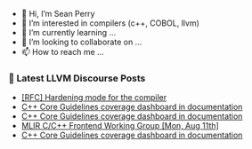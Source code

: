 - 👋 Hi, I’m Sean Perry
- 👀 I’m interested in compilers (c++, COBOL, llvm)
- 🌱 I’m currently learning ...
- 💞️ I’m looking to collaborate on ...
- 📫 How to reach me ...

<!---
s66perry/s66perry is a ✨ special ✨ repository because its `README.md` (this file) appears on your GitHub profile.
You can click the Preview link to take a look at your changes.
--->
### 📕 Latest LLVM Discourse Posts

<!-- DISCOURSE-LLVM:START -->
- [[RFC] Hardening mode for the compiler](https://discourse.llvm.org/t/rfc-hardening-mode-for-the-compiler/87660?page=2#post_25)
- [C++ Core Guidelines coverage dashboard in documentation](https://discourse.llvm.org/t/c-core-guidelines-coverage-dashboard-in-documentation/87694#post_3)
- [C++ Core Guidelines coverage dashboard in documentation](https://discourse.llvm.org/t/c-core-guidelines-coverage-dashboard-in-documentation/87694#post_2)
- [MLIR C/C++ Frontend Working Group [Mon, Aug 11th]](https://discourse.llvm.org/t/mlir-c-c-frontend-working-group-mon-aug-11th/87696#post_1)
- [C++ Core Guidelines coverage dashboard in documentation](https://discourse.llvm.org/t/c-core-guidelines-coverage-dashboard-in-documentation/87694#post_1)
<!-- DISCOURSE-LLVM:END -->
